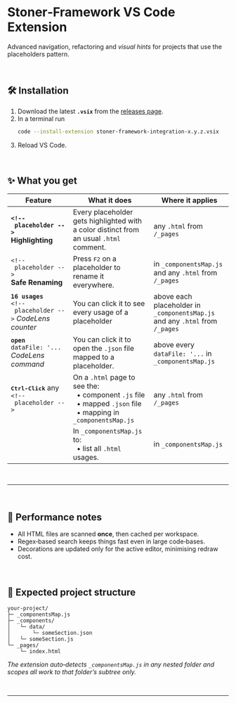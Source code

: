 # Stoner‑Framework VS Code Extension  

Advanced navigation, refactoring and _visual hints_ for projects that use the placeholders pattern.

<br>

## 🛠️ Installation

1. Download the latest **`.vsix`** from the [releases page](https://github.com/thothinnovations/stoner-framework-integration/releases/tag/latest).  
2. In a terminal run  
   ```sh
   code --install-extension stoner-framework-integration‑x.y.z.vsix
   ```  
3. Reload VS Code.

<br>

## ✨ What you get

| Feature | What it does | Where it applies |
|------------------|--------------|------------------|
| **`<!-- placeholder -->`<br>Highlighting** | Every placeholder gets highlighted with a color distinct from an usual `.html` comment. | any `.html` from `/_pages` |
| `<!-- placeholder -->`<br>**Safe Renaming** | Press <kbd>F2</kbd> on a placeholder to rename it everywhere. | in `_componentsMap.js` and any `.html` from `/_pages` |
| **`16 usages`**<br>`<!-- placeholder -->` *CodeLens counter* | You can click it to see every usage of a placeholder | above each placeholder in `_componentsMap.js` and any `.html` from `/_pages` |
| **`open`** <br>`dataFile: '...`<br>*CodeLens command* | You can click it to open the `.json` file mapped to a placeholder. | above every `dataFile: '...` in `_componentsMap.js` |
| **<kbd>Ctrl‑Click</kbd>** any <br>`<!-- placeholder -->` | On a `.html` page to see the:<br>  • component `.js` file<br>  • mapped `.json` file<br>  • mapping in `_componentsMap.js` | any `.html` from `/_pages` |
|  | In `_componentsMap.js` to:<br>   • list all `.html` usages. | in `_componentsMap.js` |


<br>

---

<br>

## 🚀 Performance notes
* All HTML files are scanned **once**, then cached per workspace.
* Regex‑based search keeps things fast even in large code‑bases.
* Decorations are updated only for the active editor, minimising redraw cost.

<br>

## 🧩 Expected project structure
```
your‑project/
├─ _componentsMap.js
├─ _components/
│   └─ data/
│       └─ someSection.json
│   └─ someSection.js
└─ _pages/
    └─ index.html
```

*The extension auto‑detects `_componentsMap.js` in any nested folder and scopes all work to that folder’s subtree only.*

<br>

---
